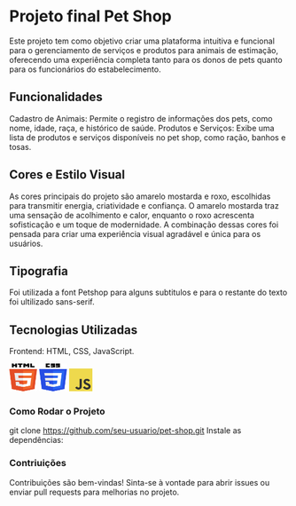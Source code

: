 # Projeto final Pet Shop

Este projeto tem como objetivo criar uma plataforma intuitiva e funcional para o gerenciamento de serviços e produtos para animais de estimação, oferecendo uma experiência completa tanto para os donos de pets quanto para os funcionários do estabelecimento.

## Funcionalidades

Cadastro de Animais: Permite o registro de informações dos pets, como nome, idade, raça, e histórico de saúde.
Produtos e Serviços: Exibe uma lista de produtos e serviços disponíveis no pet shop, como ração, banhos e tosas.


## Cores e Estilo Visual

As cores principais do projeto são amarelo mostarda e roxo, escolhidas para transmitir energia, criatividade e confiança. O amarelo mostarda traz uma sensação de acolhimento e calor, enquanto o roxo acrescenta sofisticação e um toque de modernidade. A combinação dessas cores foi pensada para criar uma experiência visual agradável e única para os usuários.

## Tipografia

Foi utilizada a font Petshop para alguns subtitulos e para o restante do texto foi ultilizado sans-serif.

## Tecnologias Utilizadas

Frontend: HTML, CSS, JavaScript.

<a href="https://www.w3.org/html/"><img src="./assets/img/html5-logo.png" alt="html" width="50" height="50"></a>
<a href="https://www.w3.org/Style/CSS/Overview.en.html"><img src="./assets/img/css-3-logo.png" alt="css" width="50" height="50"></a>
<a href="https://www.javascript.com/"><img src="./assets/img/js_logo.png" alt="html" width="42" height="41"></a>





### Como Rodar o Projeto

git clone https://github.com/seu-usuario/pet-shop.git
Instale as dependências:


### Contriuições 
Contribuições são bem-vindas! Sinta-se à vontade para abrir issues ou enviar pull requests para melhorias no projeto.






